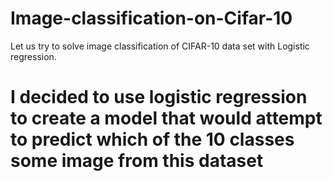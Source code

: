 # Image-classification-on-Cifar-10
Let us try to solve image classification of CIFAR-10 data set with Logistic regression.
# I decided to use logistic regression to create a model that would attempt to predict which of the 10 classes some image from this dataset
